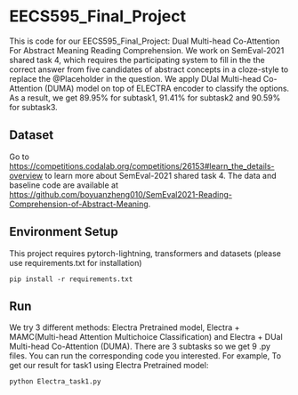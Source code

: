 # EECS595_Final_Project
This is code for our EECS595_Final_Project: Dual Multi-head Co-Attention For Abstract Meaning Reading Comprehension. We work on SemEval-2021 shared task 4, which requires the participating system to fill in the the correct answer from five candidates of abstract concepts in a cloze-style to replace the @Placeholder in the question. We apply DUal Multi-head Co-Attention (DUMA) model on top of ELECTRA encoder to classify the options. As a result, we get 89.95% for subtask1, 91.41% for subtask2 and 90.59% for subtask3.

## Dataset
Go to https://competitions.codalab.org/competitions/26153#learn_the_details-overview to learn more about SemEval-2021 shared task 4. The data and baseline code are available at https://github.com/boyuanzheng010/SemEval2021-Reading-Comprehension-of-Abstract-Meaning. 

## Environment Setup
This project requires pytorch-lightning, transformers and datasets (please use requirements.txt for installation)
```
pip install -r requirements.txt
```

## Run
We try 3 different methods: Electra Pretrained model, Electra + MAMC(Multi-head Attention Multichoice Classification) and Electra + DUal Multi-head Co-Attention (DUMA). There are 3 subtasks so we get 9 .py files. You can run the corresponding code you interested. For example, To get our result for task1 using Electra Pretrained model:
```
python Electra_task1.py
```
